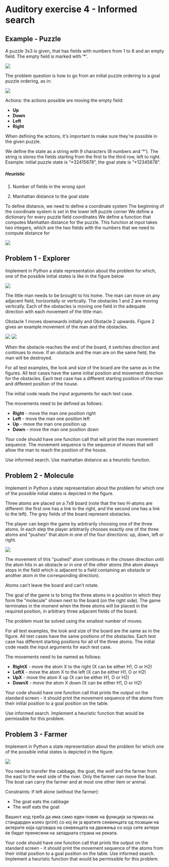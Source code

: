 ﻿# Auditory exercise 4 - Informed search


## Example - Puzzle

A puzzle 3x3 is given, that has fields with numbers from 1 to 8 and an empty field. The empty field is marked with ‘\*’.

![](./../images/puzzle1.png)

The problem question is how to go from an initial puzzle ordering to a goal puzzle ordering, as in:

![](./../images/puzzle2.png)

Actions: the actions possible are moving the empty field:
- **Up**
- **Down**
- **Left**
- **Right**

When defining the actions, it's important to make sure they're possible in the given puzzle. 

We define the state as a string with 9 characters (8 numbers and ‘\*’).
The string is stores the fields starting from the first to the third row, left to right. 
Example: initial puzzle state is “\*32415678”, the goal state is “\*12345678”.


##### Heuristic

1. Number of fields in the wrong spot

2. Manhattan distance to the goal state

To define distance, we need to define a coordinate system
The beginning of the coordinate system is set in the lower left puzzle corner
We define a dictionary for every puzzle field coordinates 
We define a function that computes Manhattan distance for the puzzle. 
This function at input takes two integers, which are the two fields with the numbers that we need to compute distance for

![](./../images/puzzle3.png)


## Problem 1 - Explorer

Implement in Python a state representation about the problem for which, one of the possible initial states is like in the figure below

![](./../images/explorer1.png)

The little man needs to be brought to his home. The man can move on any adjacent field, horizontally or vertically. 
The obstacles 1 and 2 are moving vertically. Each of the obstacles is moving one field in the adequate direction with each movement of the little man.

Obstacle 1 moves downwards initially and Obstacle 2 upwards. Figure 2 gives an example movement of the man and the obstacles. 

![](./../images/explorer1.png) ![](./../images/explorer2.png)


When the obstacle reaches the end of the board, it switches direction and continues to move. 
If an obstacle and the man are on the same field, the man will be destroyed.

For all test examples, the look and size of the board are the same as in the figures. All test cases have the same initial position and movement direction for the obstacles. Each test case has a different starting position of the man and different position of the house. 

The initial code reads the input arguments for each test case. 

The movements need to be defined as follows:
- **Right** - move the man one position right
- **Left** - move the man one position left
- **Up** - move the man one position up
- **Down** - move the man one position down

Your code should have one function call that will print the man movement sequence. The movement sequence is the sequence of moves that will allow the man to reach the position of the house. 

Use informed search. Use manhattan distance as a heuristic function.



## Problem 2 - Molecule

Implement in Python a state representation about the problem for which one of the possible initial states is depicted in the figure.

Three atoms are placed on a 7x9 board (note that the two H-atoms are different: the first one has a link to the right, and the second one has a link to the left). The grey fields of the board represent obstacles.

The player can begin the game by arbitrarily choosing one of the three atoms. In each step the player arbitrarily chooses exactly one of the three atoms and "pushes" that atom in one of the four directions: up, down, left or right. 

![](./../images/molecule1.png)

The movement of this "pushed" atom continues in the chosen direction until the atom hits in an obstacle or in one of the other atoms (the atom always stops in the field which is adjacent to a field containing an obstacle or another atom in the corresponding direction).

Atoms can’t leave the board and can’t rotate.

The goal of the game is to bring the three atoms in a position in which they form the "molecule" shown next to the board (on the right side). The game terminates in the moment when the three atoms will be placed in the required position, in arbitrary three adjacent fields of the board.

The problem must be solved using the smallest number of moves.

For all test examples, the look and size of the board are the same as in the figure. All test cases have the same positions of the obstacles. Each test case has different starting positions for all of the three atoms.
The initial code reads the input arguments for each test case.

The movements need to be named as follows:
- **RightX** - move the atom X to the right (X can be either H1, O or H2)
- **LeftX** - move the atom X to the left (X can be either H1, O or H2)
- **UpX** - move the atom X up (X can be either H1, O or H2)
- **DownX** - move the atom X down (X can be either H1, O or H2)

Your code should have one function call that prints the output on the standard screen - it should print the movement sequence of the atoms from their initial position to a goal position on the table. 

Use informed search. Implement a heuristic function that would be permissible for this problem.


## Problem 3 - Farmer
Implement in Python a state representation about the problem for which one of the possible initial states is depicted in the figure.

![](./../images/farmer.jpg)

You need to transfer the cabbage, the goat, the wolf and the farmer from the east to the west side of the river.
Only the farmer can move the boat.
The boat can carry the farmer and at most one other item or animal. 

Constraints: If left alone (without the farmer):
- The goat eats the cabbage
- The wolf eats the goat

Вашиот код треба да има само еден повик на функција за приказ на стандарден излез (print) со кој ќе ја вратите секвенцата од позиции на актерите која одговара на секвенцата на движења со која сите актери ќе бидат пренесени на западната страна на реката. 

Your code should have one function call that prints the output on the standard screen - it should print the movement sequence of the atoms from their initial position to a goal position on the table. 
Use informed search. Implement a heuristic function that would be permissible for this problem.


